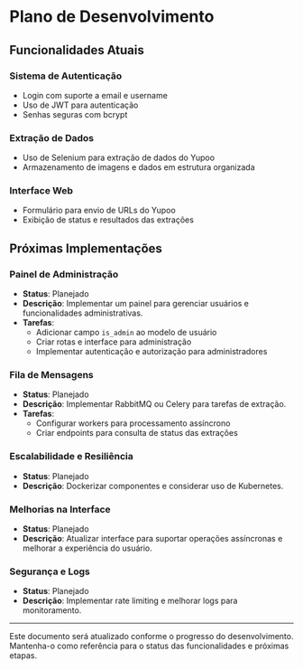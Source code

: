 # Plano de Desenvolvimento

## Funcionalidades Atuais

### Sistema de Autenticação
- Login com suporte a email e username
- Uso de JWT para autenticação
- Senhas seguras com bcrypt

### Extração de Dados
- Uso de Selenium para extração de dados do Yupoo
- Armazenamento de imagens e dados em estrutura organizada

### Interface Web
- Formulário para envio de URLs do Yupoo
- Exibição de status e resultados das extrações

## Próximas Implementações

### Painel de Administração
- **Status**: Planejado
- **Descrição**: Implementar um painel para gerenciar usuários e funcionalidades administrativas.
- **Tarefas**:
  - Adicionar campo `is_admin` ao modelo de usuário
  - Criar rotas e interface para administração
  - Implementar autenticação e autorização para administradores

### Fila de Mensagens
- **Status**: Planejado
- **Descrição**: Implementar RabbitMQ ou Celery para tarefas de extração.
- **Tarefas**:
  - Configurar workers para processamento assíncrono
  - Criar endpoints para consulta de status das extrações

### Escalabilidade e Resiliência
- **Status**: Planejado
- **Descrição**: Dockerizar componentes e considerar uso de Kubernetes.

### Melhorias na Interface
- **Status**: Planejado
- **Descrição**: Atualizar interface para suportar operações assíncronas e melhorar a experiência do usuário.

### Segurança e Logs
- **Status**: Planejado
- **Descrição**: Implementar rate limiting e melhorar logs para monitoramento.

---

Este documento será atualizado conforme o progresso do desenvolvimento. Mantenha-o como referência para o status das funcionalidades e próximas etapas.
